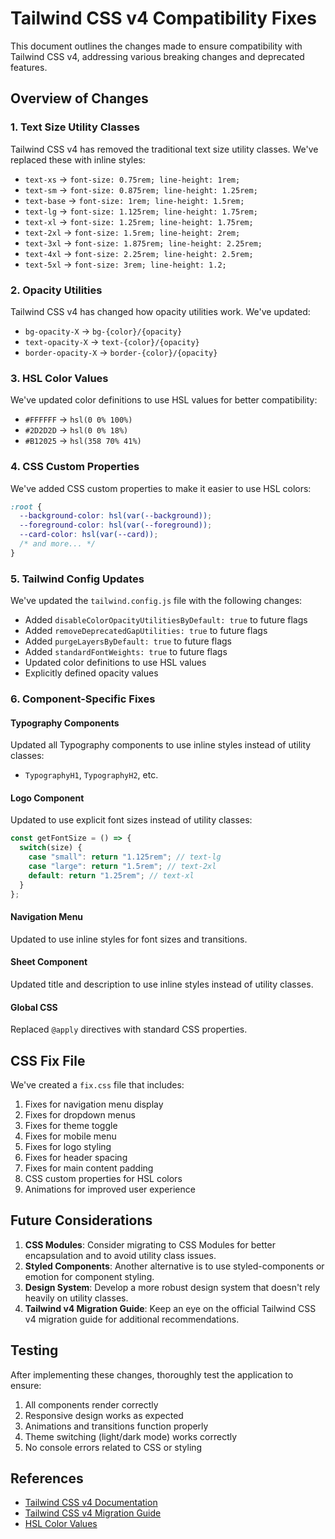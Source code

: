 # Tailwind CSS v4 Compatibility Fixes

This document outlines the changes made to ensure compatibility with Tailwind CSS v4, addressing various breaking changes and deprecated features.

## Overview of Changes

### 1. Text Size Utility Classes

Tailwind CSS v4 has removed the traditional text size utility classes. We've replaced these with inline styles:

- `text-xs` → `font-size: 0.75rem; line-height: 1rem;`
- `text-sm` → `font-size: 0.875rem; line-height: 1.25rem;`
- `text-base` → `font-size: 1rem; line-height: 1.5rem;`
- `text-lg` → `font-size: 1.125rem; line-height: 1.75rem;`
- `text-xl` → `font-size: 1.25rem; line-height: 1.75rem;`
- `text-2xl` → `font-size: 1.5rem; line-height: 2rem;`
- `text-3xl` → `font-size: 1.875rem; line-height: 2.25rem;`
- `text-4xl` → `font-size: 2.25rem; line-height: 2.5rem;`
- `text-5xl` → `font-size: 3rem; line-height: 1.2;`

### 2. Opacity Utilities

Tailwind CSS v4 has changed how opacity utilities work. We've updated:

- `bg-opacity-X` → `bg-{color}/{opacity}`
- `text-opacity-X` → `text-{color}/{opacity}`
- `border-opacity-X` → `border-{color}/{opacity}`

### 3. HSL Color Values

We've updated color definitions to use HSL values for better compatibility:

- `#FFFFFF` → `hsl(0 0% 100%)`
- `#2D2D2D` → `hsl(0 0% 18%)`
- `#B12025` → `hsl(358 70% 41%)`

### 4. CSS Custom Properties

We've added CSS custom properties to make it easier to use HSL colors:

```css
:root {
  --background-color: hsl(var(--background));
  --foreground-color: hsl(var(--foreground));
  --card-color: hsl(var(--card));
  /* and more... */
}
```

### 5. Tailwind Config Updates

We've updated the `tailwind.config.js` file with the following changes:

- Added `disableColorOpacityUtilitiesByDefault: true` to future flags
- Added `removeDeprecatedGapUtilities: true` to future flags
- Added `purgeLayersByDefault: true` to future flags
- Added `standardFontWeights: true` to future flags
- Updated color definitions to use HSL values
- Explicitly defined opacity values

### 6. Component-Specific Fixes

#### Typography Components

Updated all Typography components to use inline styles instead of utility classes:

- `TypographyH1`, `TypographyH2`, etc.

#### Logo Component

Updated to use explicit font sizes instead of utility classes:

```jsx
const getFontSize = () => {
  switch(size) {
    case "small": return "1.125rem"; // text-lg
    case "large": return "1.5rem"; // text-2xl
    default: return "1.25rem"; // text-xl
  }
};
```

#### Navigation Menu

Updated to use inline styles for font sizes and transitions.

#### Sheet Component

Updated title and description to use inline styles instead of utility classes.

#### Global CSS

Replaced `@apply` directives with standard CSS properties.

## CSS Fix File

We've created a `fix.css` file that includes:

1. Fixes for navigation menu display
2. Fixes for dropdown menus
3. Fixes for theme toggle
4. Fixes for mobile menu
5. Fixes for logo styling
6. Fixes for header spacing
7. Fixes for main content padding
8. CSS custom properties for HSL colors
9. Animations for improved user experience

## Future Considerations

1. **CSS Modules**: Consider migrating to CSS Modules for better encapsulation and to avoid utility class issues.
2. **Styled Components**: Another alternative is to use styled-components or emotion for component styling.
3. **Design System**: Develop a more robust design system that doesn't rely heavily on utility classes.
4. **Tailwind v4 Migration Guide**: Keep an eye on the official Tailwind CSS v4 migration guide for additional recommendations.

## Testing

After implementing these changes, thoroughly test the application to ensure:

1. All components render correctly
2. Responsive design works as expected
3. Animations and transitions function properly
4. Theme switching (light/dark mode) works correctly
5. No console errors related to CSS or styling

## References

- [Tailwind CSS v4 Documentation](https://tailwindcss.com)
- [Tailwind CSS v4 Migration Guide](https://tailwindcss.com/docs/upgrade-guide)
- [HSL Color Values](https://developer.mozilla.org/en-US/docs/Web/CSS/color_value/hsl) 